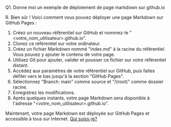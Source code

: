Q1. Donne moi un exemple de déploiement de page markdown sur github.io

R.
Bien sûr ! Voici comment vous pouvez déployer une page Markdown sur GitHub Pages :

1. Créez un nouveau référentiel sur GitHub et nommez-le "<votre_nom_utilisateur>.github.io".
2. Clonez ce référentiel sur votre ordinateur.
3. Créez un fichier Markdown nommé "index.md" à la racine du référentiel. Vous pouvez y ajouter le contenu de votre page.
4. Utilisez Git pour ajouter, valider et pousser ce fichier sur votre référentiel distant.
1. Accédez aux paramètres de votre référentiel sur GitHub, puis faites défiler vers le bas jusqu'à la section "GitHub Pages".
1. Sélectionnez "Branch: main" comme source et "/(root)" comme dossier racine.
1. Enregistrez les modifications.
1. Après quelques instants, votre page Markdown sera disponible à l'adresse "<votre_nom_utilisateur>.github.io".


Maintenant, votre page Markdown est déployée sur GitHub Pages et accessible à tous sur Internet.
[Qui suiss-je?](qui.md)
